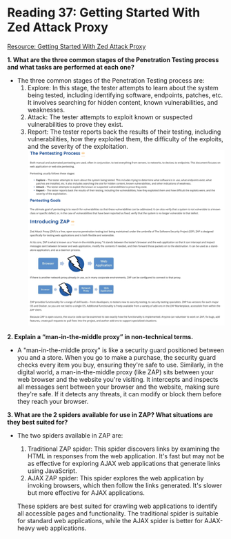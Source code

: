 # Reading 37: Getting Started With Zed Attack Proxy

[Resource: Getting Started With Zed Attack Proxy](https://zaproxy.org/getting-started/)

**1. What are the three common stages of the Penetration Testing process and what tasks are performed at each one?**
- The three common stages of the Penetration Testing process are:
  1. Explore: In this stage, the tester attempts to learn about the system being tested, including identifying software, endpoints, patches, etc. It involves searching for hidden content, known vulnerabilities, and weaknesses.
  2. Attack: The tester attempts to exploit known or suspected vulnerabilities to prove they exist.
  3. Report: The tester reports back the results of their testing, including vulnerabilities, how they exploited them, the difficulty of the exploits, and the severity of the exploitation.
![Pen Testing Process](media/read37.png)

**2. Explain a “man-in-the-middle proxy” in non-technical terms.**
- A "man-in-the-middle proxy" is like a security guard positioned between you and a store. When you go to make a purchase, the security guard checks every item you buy, ensuring they're safe to use. Similarly, in the digital world, a man-in-the-middle proxy (like ZAP) sits between your web browser and the website you're visiting. It intercepts and inspects all messages sent between your browser and the website, making sure they're safe. If it detects any threats, it can modify or block them before they reach your browser.

**3. What are the 2 spiders available for use in ZAP? What situations are they best suited for?**
- The two spiders available in ZAP are:
  1. Traditional ZAP spider: This spider discovers links by examining the HTML in responses from the web application. It's fast but may not be as effective for exploring AJAX web applications that generate links using JavaScript.
  2. AJAX ZAP spider: This spider explores the web application by invoking browsers, which then follow the links generated. It's slower but more effective for AJAX applications.
  
  These spiders are best suited for crawling web applications to identify all accessible pages and functionality. The traditional spider is suitable for standard web applications, while the AJAX spider is better for AJAX-heavy web applications.
